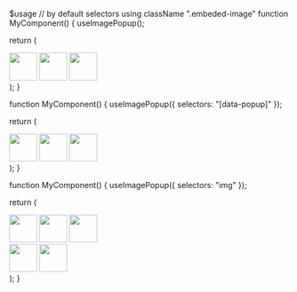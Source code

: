 $usage
// by default selectors using className ".embeded-image"
function MyComponent() {
  useImagePopup();

  return (
    <div>
      <article>
        <img className="embeded-image" src="https://.../a.png" alt="" width="50" height="50" />
        <img className="embeded-image" src="https://.../b.jpg" alt="" width="50" height="50" />
        <img className="embeded-image" src="https://.../c.svg" alt="" width="50" height="50" />
      </article>
    </div>
  );
}

function MyComponent() {
  useImagePopup({ selectors: "[data-popup]" });

  return (
    <div>
      <article>
        <img data-popup="" src="https://.../a.png" alt="" width="50" height="50" />
        <img data-popup="" src="https://.../b.jpg" alt="" width="50" height="50" />
        <img data-popup="" src="https://.../c.svg" alt="" width="50" height="50" />
      </article>
    </div>
  );
}

function MyComponent() {
  useImagePopup({ selectors: "img" });

  return (
    <div>
      <article>
        <img src="https://.../a.png" alt="" width="50" height="50" />
        <img src="https://.../b.jpg" alt="" width="50" height="50" />
        <img data-popup="" src="https://.../c.svg" alt="" width="50" height="50" />
      </article>
      <img className="embeded-image" src="https://.../x.png" alt="" width="50" height="50" />
      <img className="" src="https://.../y.png" alt="" width="50" height="50" />
    </div>
  );
}